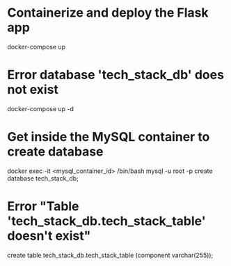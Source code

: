 # Containerize and deploy the Flask app
docker-compose up

# Error database 'tech_stack_db' does not exist
docker-compose up -d
# Get inside the MySQL container to create database
docker exec -it <mysql_container_id> /bin/bash
mysql -u root -p
create database tech_stack_db;

# Error "Table 'tech_stack_db.tech_stack_table' doesn't exist"
create table tech_stack_db.tech_stack_table (component varchar(255));